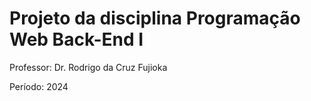 <h1>Projeto da disciplina Programação Web Back-End I</h1>

<p>Professor: Dr. Rodrigo da Cruz Fujioka</p>
<p>Período: 2024</p>
